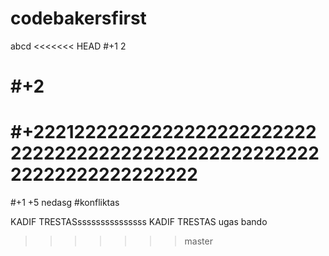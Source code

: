 # codebakersfirst
abcd
<<<<<<< HEAD
#+1 2

#+2
=======
#+22212222222222222222222222222222222222222222222222222222222222222222222
=======
#+1 +5
nedasg
#konfliktas

KADIF TRESTASsssssssssssssss
KADIF TRESTAS
ugas bando
>>>>>>> master

